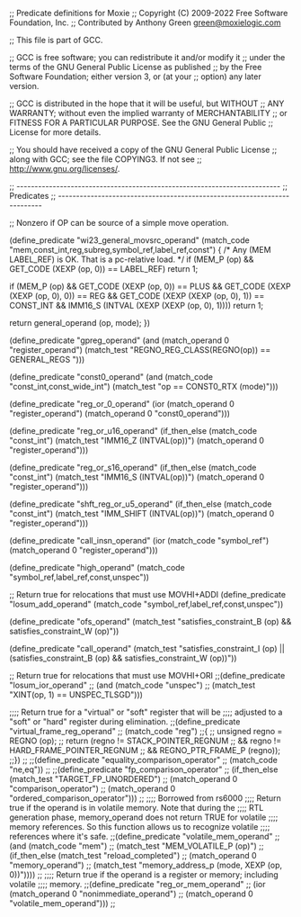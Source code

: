 ;; Predicate definitions for Moxie
;; Copyright (C) 2009-2022 Free Software Foundation, Inc.
;; Contributed by Anthony Green <green@moxielogic.com>

;; This file is part of GCC.

;; GCC is free software; you can redistribute it and/or modify it
;; under the terms of the GNU General Public License as published
;; by the Free Software Foundation; either version 3, or (at your
;; option) any later version.

;; GCC is distributed in the hope that it will be useful, but WITHOUT
;; ANY WARRANTY; without even the implied warranty of MERCHANTABILITY
;; or FITNESS FOR A PARTICULAR PURPOSE.  See the GNU General Public
;; License for more details.

;; You should have received a copy of the GNU General Public License
;; along with GCC; see the file COPYING3.  If not see
;; <http://www.gnu.org/licenses/>.

;; -------------------------------------------------------------------------
;; Predicates
;; -------------------------------------------------------------------------

;; Nonzero if OP can be source of a simple move operation.

(define_predicate "wi23_general_movsrc_operand"
  (match_code "mem,const_int,reg,subreg,symbol_ref,label_ref,const")
{
  /* Any (MEM LABEL_REF) is OK.  That is a pc-relative load.  */
  if (MEM_P (op) && GET_CODE (XEXP (op, 0)) == LABEL_REF)
    return 1;

  if (MEM_P (op)
      && GET_CODE (XEXP (op, 0)) == PLUS
      && GET_CODE (XEXP (XEXP (op, 0), 0)) == REG
      && GET_CODE (XEXP (XEXP (op, 0), 1)) == CONST_INT
      && IMM16_S (INTVAL (XEXP (XEXP (op, 0), 1))))
    return 1;

  return general_operand (op, mode);
})

(define_predicate "gpreg_operand"
  (and (match_operand 0 "register_operand")
       (match_test "REGNO_REG_CLASS(REGNO(op)) == GENERAL_REGS ")))

(define_predicate "const0_operand"
  (and (match_code "const_int,const_wide_int")
       (match_test "op == CONST0_RTX (mode)")))

(define_predicate "reg_or_0_operand"
  (ior (match_operand 0 "register_operand")
       (match_operand 0 "const0_operand")))

(define_predicate "reg_or_u16_operand"
  (if_then_else (match_code "const_int")
    (match_test "IMM16_Z (INTVAL(op))")
    (match_operand 0 "register_operand")))

(define_predicate "reg_or_s16_operand"
  (if_then_else (match_code "const_int")
    (match_test "IMM16_S (INTVAL(op))")
    (match_operand 0 "register_operand")))

(define_predicate "shft_reg_or_u5_operand"
  (if_then_else (match_code "const_int")
    (match_test "IMM_SHIFT (INTVAL(op))")
    (match_operand 0 "register_operand")))

(define_predicate "call_insn_operand"
  (ior (match_code "symbol_ref")
       (match_operand 0 "register_operand")))

(define_predicate "high_operand"
  (match_code "symbol_ref,label_ref,const,unspec"))

;; Return true for relocations that must use MOVHI+ADDI
(define_predicate "losum_add_operand"
  (match_code "symbol_ref,label_ref,const,unspec"))

(define_predicate "ofs_operand"
  (match_test "satisfies_constraint_B (op) && satisfies_constraint_W (op)"))

(define_predicate "call_operand"
 (match_test "satisfies_constraint_I (op)
			 || (satisfies_constraint_B (op) && satisfies_constraint_W (op))"))

;; Return true for relocations that must use MOVHI+ORI
;;(define_predicate "losum_ior_operand"
;;  (and (match_code "unspec")
;;       (match_test "XINT(op, 1) == UNSPEC_TLSGD")))

;;;; Return true for a "virtual" or "soft" register that will be
;;;; adjusted to a "soft" or "hard" register during elimination.
;;(define_predicate "virtual_frame_reg_operand"
;;  (match_code "reg")
;;{
;;  unsigned regno = REGNO (op);
;;  return (regno != STACK_POINTER_REGNUM
;;	  && regno != HARD_FRAME_POINTER_REGNUM
;;	  && REGNO_PTR_FRAME_P (regno));
;;})
;;
;;(define_predicate "equality_comparison_operator"
;;  (match_code "ne,eq"))
;;
;;(define_predicate "fp_comparison_operator"
;;  (if_then_else (match_test "TARGET_FP_UNORDERED")
;;    (match_operand 0 "comparison_operator")
;;    (match_operand 0 "ordered_comparison_operator")))
;;
;;;; Borrowed from rs6000
;;;; Return true if the operand is in volatile memory.  Note that during the
;;;; RTL generation phase, memory_operand does not return TRUE for volatile
;;;; memory references.  So this function allows us to recognize volatile
;;;; references where it's safe.
;;(define_predicate "volatile_mem_operand"
;;  (and (match_code "mem")
;;       (match_test "MEM_VOLATILE_P (op)")
;;       (if_then_else (match_test "reload_completed")
;;	 (match_operand 0 "memory_operand")
;;	 (match_test "memory_address_p (mode, XEXP (op, 0))"))))
;;
;;;; Return true if the operand is a register or memory; including volatile
;;;; memory.
;;(define_predicate "reg_or_mem_operand"
;;  (ior (match_operand 0 "nonimmediate_operand")
;;       (match_operand 0 "volatile_mem_operand")))
;;